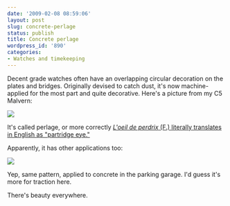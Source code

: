```yaml
---
date: '2009-02-08 08:59:06'
layout: post
slug: concrete-perlage
status: publish
title: Concrete perlage
wordpress_id: '890'
categories:
- Watches and timekeeping
---
```


Decent grade watches often have an overlapping circular decoration on the plates and bridges. Originally devised to catch dust, it's now machine-applied for the most part and quite decorative. Here's a picture from my C5 Malvern:

[![](http://fnord.phfactor.net/wp-content/uploads/2009/02/dscf1960-450x412.jpg)](http://fnord.phfactor.net/wp-content/uploads/2009/02/dscf1960.jpg)

It's called perlage, or more correctly [_L'oeil de perdrix_ (F.) literally translates in English as "partridge eye."](http://montresuisses.blogspot.com/2007/10/terms-of-art-oeil-de-perdrix.html)

Apparently, it has other applications too:

[![](http://fnord.phfactor.net/wp-content/uploads/2009/02/img_0031-450x600.jpg)](http://fnord.phfactor.net/wp-content/uploads/2009/02/img_0031.jpg)

Yep, same pattern, applied to concrete in the parking garage. I'd guess it's more for traction here.

There's beauty everywhere.
